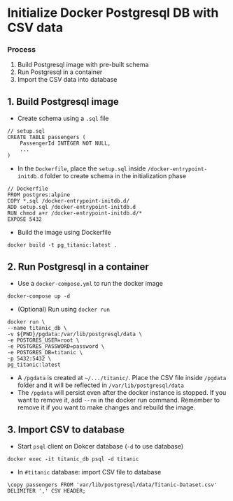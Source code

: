 # Initialize Docker Postgresql DB with CSV data

### Process
1. Build Postgresql image with pre-built schema
2. Run Postgresql in a container
3. Import the CSV data into database

## 1. Build Postgresql image
- Create schema using a `.sql` file
```
// setup.sql
CREATE TABLE passengers (
    PassengerId INTEGER NOT NULL,
    ...
)
```
- In the `Dockerfile`, place the `setup.sql` inside `/docker-entrypoint-initdb.d` folder to create schema in the initialization phase
```
// Dockerfile
FROM postgres:alpine
COPY *.sql /docker-entrypoint-initdb.d/
ADD setup.sql /docker-entrypoint-initdb.d
RUN chmod a+r /docker-entrypoint-initdb.d/*
EXPOSE 5432
```
- Build the image using Dockerfile
```
docker build -t pg_titanic:latest .
```

## 2. Run Postgresql in a container
- Use a `docker-compose.yml` to run the docker image
```
docker-compose up -d
```
- (Optional) Run using `docker run`
```
docker run \
--name titanic_db \
-v ${PWD}/pgdata:/var/lib/postgresql/data \
-e POSTGRES_USER=root \
-e POSTGRES_PASSWORD=password \
-e POSTGRES_DB=titanic \
-p 5432:5432 \
pg_titanic:latest
```
- A `/pgdata` is created at `~/.../titanic/`. Place the CSV file inside `/pgdata` folder and it will be reflected in `/var/lib/postgresql/data`
- The `/pgdata` will persist even after the docker instance is stopped. If you want to remove it, add `--rm` in the docker run command. Remember to remove it if you want to make changes and rebuild the image.

## 3. Import CSV to database
- Start `psql` client on Dokcer database (`-d` to use database)
```
docker exec -it titanic_db psql -d titanic
```
- In `#titanic` database: import CSV file to database
```
\copy passengers FROM 'var/lib/postgresql/data/Titanic-Dataset.csv' DELIMITER ',' CSV HEADER;
```
